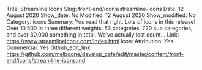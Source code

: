 Title: Streamline Icons
Slug: front-end/icons/streamline-icons
Date: 12 August 2020
Show_date: No
Modified: 12 August 2020
Show_modified: No
Category: icons
Summary: You read that right. Lots of icons in this release! Over 10,500 in three different weights. 53 categories, 720 sub categories, and over 30,000 something in total. We’ve actually lost count...
Link: https://www.streamlineicons.com/index.html
Icon: 
Attribution: Yes
Commercial: Yes
Github_edit_link: https://github.com/melboone/develop_cafe/edit/master/content/front-end/icons/streamline-icons.md